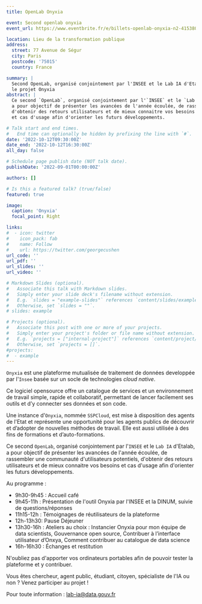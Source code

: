```yaml
---
title: OpenLab Onyxia

event: Second openlab onyxia
event_url: https://www.eventbrite.fr/e/billets-openlab-onyxia-n2-415380352817

location: Lieu de la transformation publique
address:
  street: 77 Avenue de Ségur
  city: Paris
  postcode: '75015'
  country: France

summary: |
  Second OpenLab, organisé conjointement par l'INSEE et le Lab IA d'Etalab permettant de présenter
  le projet Onyxia
abstract: |
  Ce second `OpenLab`, organisé conjointement par l'`INSEE` et le `Lab IA` d'Etalab,
  a pour objectif de présenter les avancées de l'année écoulée, de rassembler une communauté d'utilisateurs potentiels,
  d'obtenir des retours utilisateurs et de mieux connaitre vos besoins
  et cas d'usage afin d'orienter les futurs développements.

# Talk start and end times.
#   End time can optionally be hidden by prefixing the line with `#`.
date: '2022-10-12T09:30:00Z'
date_end: '2022-10-12T16:30:00Z'
all_day: false

# Schedule page publish date (NOT talk date).
publishDate: '2022-09-01T00:00:00Z'

authors: []

# Is this a featured talk? (true/false)
featured: true

image:
  caption: 'Onyxia'
  focal_point: Right

links:
#  - icon: twitter
#    icon_pack: fab
#    name: Follow
#    url: https://twitter.com/georgecushen
url_code: ''
url_pdf: ''
url_slides: ''
url_video: ''

# Markdown Slides (optional).
#   Associate this talk with Markdown slides.
#   Simply enter your slide deck's filename without extension.
#   E.g. `slides = "example-slides"` references `content/slides/example-slides.md`.
#   Otherwise, set `slides = ""`.
# slides: example

# Projects (optional).
#   Associate this post with one or more of your projects.
#   Simply enter your project's folder or file name without extension.
#   E.g. `projects = ["internal-project"]` references `content/project/deep-learning/index.md`.
#   Otherwise, set `projects = []`.
#projects:
#  - example
---
```


`Onyxia` est une plateforme mutualisée de traitement de données developpée par l'`Insee`
basée sur un socle de technologies _cloud native_.

Ce logiciel opensource offre un catalogue de services et un environnement de travail simple,
rapide et collaboratif, permettant de lancer facilement ses outils et d’y connecter ses données et son code.

Une instance d'`Onyxia`, nommée `SSPCloud`,
est mise à disposition des agents de l'Etat et représente une opportunité pour les agents publics
de découvrir et d’adopter de nouvelles méthodes de travail.
Elle est aussi utilisée à des fins de formations et d’auto-formations.

Ce second `OpenLab`, organisé conjointement par l'`INSEE` et le `Lab IA` d'Etalab,
a pour objectif de présenter les avancées de l'année écoulée, de rassembler une communauté d'utilisateurs potentiels,
d'obtenir des retours utilisateurs et de mieux connaitre vos besoins
et cas d'usage afin d'orienter les futurs développements.

Au programme :

- 9h30-9h45 : Accueil café
- 9h45-11h : Présentation de l'outil Onyxia par l'INSEE et la DINUM, suivie de questions/réponses
- 11h15-12h : Témoignages de réutilisateurs de la plateforme
- 12h-13h30: Pause Déjeuner
- 13h30-16h : Ateliers au choix : Instancier Onyxia pour mon équipe de data scientists, Gouvernance open source, Contribuer à l’interface utilisateur d’Onxya, Comment contribuer au catalogue de data science
- 16h-16h30 : Échanges et restitution

N'oubliez pas d'apporter vos ordinateurs portables afin de pouvoir tester la plateforme et y contribuer.

Vous êtes chercheur, agent public, étudiant, citoyen, spécialiste de l'IA ou non ? Venez participer au projet !

Pour toute information : <lab-ia@data.gouv.fr>
